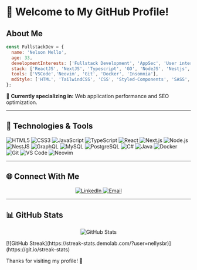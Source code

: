 
# 👋 Welcome to My GitHub Profile!

## About Me

```javascript
const FullstackDev = {
  name: 'Nelson Mello',
  age: 33,
  developmentInterests: ['Fullstack Development', 'AppSec', 'User interfaces', 'API REST'],
  stack: ['ReactJS', 'NextJS', 'Typescript', 'GO', 'NodeJS', 'Nestjs', 'C#', 'Java' 'mySQL', 'PostgreSQL'],
  tools: ['VSCode','Neovim', 'Git', 'Docker', 'Insomnia'],
  mdStyle: ['HTML', 'TailwindCSS', 'CSS', 'Styled-Components', 'SASS', 'Shadcn']
};
```

🌱 **Currently specializing in:** Web application performance and SEO optimization.

---

## 🔧 Technologies & Tools

![HTML5](https://img.shields.io/badge/HTML5-E34F26?style=for-the-badge&logo=html5&logoColor=white)
![CSS3](https://img.shields.io/badge/CSS3-1572B6?style=for-the-badge&logo=css3&logoColor=white)
![JavaScript](https://img.shields.io/badge/JavaScript-F7DF1E?style=for-the-badge&logo=javascript&logoColor=black)
![TypeScript](https://img.shields.io/badge/TypeScript-3178C6?style=for-the-badge&logo=typescript&logoColor=white)
![React](https://img.shields.io/badge/React-61DAFB?style=for-the-badge&logo=react&logoColor=black)
![Next.js](https://img.shields.io/badge/Next.js-000000?style=for-the-badge&logo=next.js&logoColor=white)
![Node.js](https://img.shields.io/badge/Node.js-339933?style=for-the-badge&logo=node.js&logoColor=white)
![NestJS](https://img.shields.io/badge/NestJS-E0234E?style=for-the-badge&logo=nestjs&logoColor=white)
![GraphQL](https://img.shields.io/badge/GraphQL-E10098?style=for-the-badge&logo=graphql&logoColor=white)
![MySQL](https://img.shields.io/badge/MySQL-4479A1?style=for-the-badge&logo=mysql&logoColor=white)
![PostgreSQL](https://img.shields.io/badge/PostgreSQL-336791?style=for-the-badge&logo=postgresql&logoColor=white)
![C#](https://img.shields.io/badge/C%23-239120?style=for-the-badge&logo=c-sharp&logoColor=white)
![Java](https://img.shields.io/badge/Java-007396?style=for-the-badge&logo=java&logoColor=white)
![Docker](https://img.shields.io/badge/Docker-2496ED?style=for-the-badge&logo=docker&logoColor=white)
![Git](https://img.shields.io/badge/Git-F05032?style=for-the-badge&logo=git&logoColor=white)
![VS Code](https://img.shields.io/badge/VS%20Code-007ACC?style=for-the-badge&logo=visual-studio-code&logoColor=white)
![Neovim](https://img.shields.io/badge/Neovim-57A143?style=for-the-badge&logo=neovim&logoColor=white)

---

## 🌐 Connect With Me

<p align="center">
  <a href="https://www.linkedin.com/in/nelsonmello-eng/">
    <img src="https://img.shields.io/badge/LinkedIn-2867b2?style=for-the-badge&logo=linkedin&logoColor=white" alt="LinkedIn">
  </a>
  <a href="mailto:contato@nelsonmello.com.br">
    <img src="https://img.shields.io/badge/Email-EA4335?style=for-the-badge&logo=gmail&logoColor=white" alt="Email">
  </a>
</p>

---

## 📊 GitHub Stats

<p align="center">
  <img src="https://github-readme-stats.vercel.app/api?username=nellysbr&show_icons=true&theme=radical" alt="GitHub Stats">
</p>
[![GitHub Streak](https://streak-stats.demolab.com/?user=nellysbr)](https://git.io/streak-stats)


Thanks for visiting my profile! 🙌
